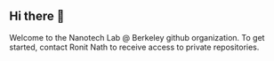 ## Hi there 👋

Welcome to the Nanotech Lab @ Berkeley github organization. To get started, contact Ronit Nath to receive access to private repositories.

